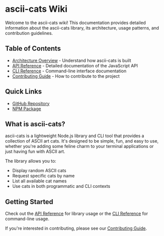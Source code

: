 # ascii-cats Wiki

Welcome to the ascii-cats wiki! This documentation provides detailed information about the ascii-cats library, its architecture, usage patterns, and contribution guidelines.

## Table of Contents

- [Architecture Overview](./Architecture.md) - Understand how ascii-cats is built
- [API Reference](./API-Reference.md) - Detailed documentation of the JavaScript API
- [CLI Reference](./CLI-Reference.md) - Command-line interface documentation
- [Contributing Guide](./Contributing.md) - How to contribute to the project

## Quick Links

- [GitHub Repository](https://github.com/altx-labs/ascii-cats)
- [NPM Package](https://www.npmjs.com/package/ascii-cats)

## What is ascii-cats?

ascii-cats is a lightweight Node.js library and CLI tool that provides a collection of ASCII art cats. It's designed to be simple, fun, and easy to use, whether you're adding some feline charm to your terminal applications or just having fun with ASCII art.

The library allows you to:

- Display random ASCII cats
- Request specific cats by name
- List all available cat names
- Use cats in both programmatic and CLI contexts

## Getting Started

Check out the [API Reference](./API-Reference.md) for library usage or the [CLI Reference](./CLI-Reference.md) for command-line usage.

If you're interested in contributing, please see our [Contributing Guide](./Contributing.md).

